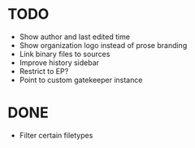# TODO

- Show author and last edited time
- Show organization logo instead of prose branding
- Link binary files to sources
- Improve history sidebar
- Restrict to EP?
- Point to custom gatekeeper instance


# DONE

- Filter certain filetypes
